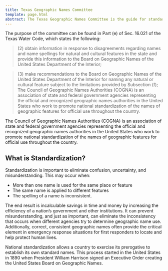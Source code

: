 ```yaml
---
title: Texas Geographic Names Committee
template: page.html
abstract: The Texas Geographic Names Committee is the guide for standardizing geographic names in the State of Texas, in cooperation with the Council of Geographic Names Authorities (COGNA) and the U.S. Board on Geographic Names, as part of the national standardization process.
---
```


The purpose of the committee can be found in Part (e) of Sec. 16.021 of the Texas Water Code, which states the following:

> (2) obtain information in response to disagreements regarding names and name spellings for natural and cultural features in the state and provide this information to the Board on Geographic Names of the United States Department of the Interior;

> (3) make recommendations to the Board on Geographic Names of the United States Department of the Interior for naming any natural or cultural feature subject to the limitations provided by Subsection (f);
The Council of Geographic Names Authorities (COGNA) is an association of state and federal government agencies representing the official and recognized geographic names authorities in the United States who work to promote national standardization of the names of geographic features for official use throughout the country.

The Council of Geographic Names Authorities (COGNA) is an association of state and federal government agencies representing the official and recognized geographic names authorities in the United States who work to promote national standardization of the names of geographic features for official use throughout the country.

## What is Standardization?

Standardization is important to eliminate confusion, uncertainty, and misunderstanding. This may occur when:

- More than one name is used for the same place or feature
- The same name is applied to different features
- The spelling of a name is inconsistent.

The end result is incalculable savings in time and money by increasing the efficiency of a nation’s government and other institutions. It can prevent misunderstanding, and just as important, can eliminate the inconsistency that occurs when different agencies try to determine geographic name use. Additionally, correct, consistent geographic names often provide the critical element in emergency response situations for first responders to locate and help protect human lives.

National standardization allows a country to exercise its prerogative to establish its own standard names. This process started in the United States in 1890 when President William Harrison signed an Executive Order creating the United States Board on Geographic Names.